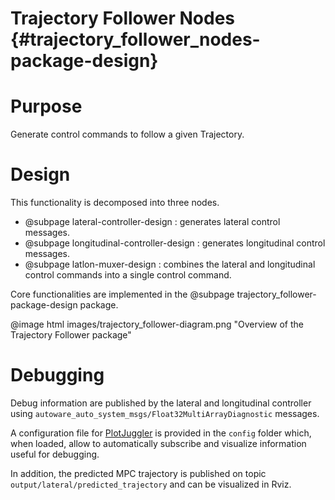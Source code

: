 Trajectory Follower Nodes {#trajectory_follower_nodes-package-design}
=============================================

# Purpose

Generate control commands to follow a given Trajectory.

# Design

This functionality is decomposed into three nodes.
- @subpage lateral-controller-design : generates lateral control messages.
- @subpage longitudinal-controller-design : generates longitudinal control messages.
- @subpage latlon-muxer-design : combines the lateral and longitudinal control commands
into a single control command.

Core functionalities are implemented in the @subpage trajectory_follower-package-design package.

@image html images/trajectory_follower-diagram.png "Overview of the Trajectory Follower package"

# Debugging

Debug information are published by the lateral and longitudinal controller using `autoware_auto_system_msgs/Float32MultiArrayDiagnostic` messages.

A configuration file for [PlotJuggler](https://github.com/facontidavide/PlotJuggler) is provided in the `config` folder which, when loaded, allow to automatically subscribe and visualize information useful for debugging.

In addition, the predicted MPC trajectory is published on topic `output/lateral/predicted_trajectory` and can be visualized in Rviz.